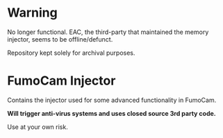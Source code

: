 # Warning
No longer functional. EAC, the third-party that maintained the memory injector, seems to be offline/defunct.

Repository kept solely for archival purposes.
# FumoCam Injector

Contains the injector used for some advanced functionality in FumoCam. 

**Will trigger anti-virus systems and uses closed source 3rd party code.** 

Use at your own risk.

